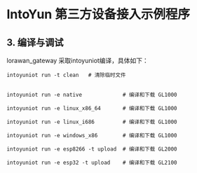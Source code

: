 # IntoYun 第三方设备接入示例程序


## 3. 编译与调试

lorawan_gateway 采取intoyuniot编译，具体如下：

```
intoyuniot run -t clean   # 清除临时文件


intoyuniot run -e native             # 编译和下载 GL1000

intoyuniot run -e linux_x86_64       # 编译和下载 GL1000

intoyuniot run -e linux_i686         # 编译和下载 GL1000

intoyuniot run -e windows_x86        # 编译和下载 GL1000

intoyuniot run -e esp8266 -t upload  # 编译和下载 GL2000

intoyuniot run -e esp32 -t upload    # 编译和下载 GL2100

```


